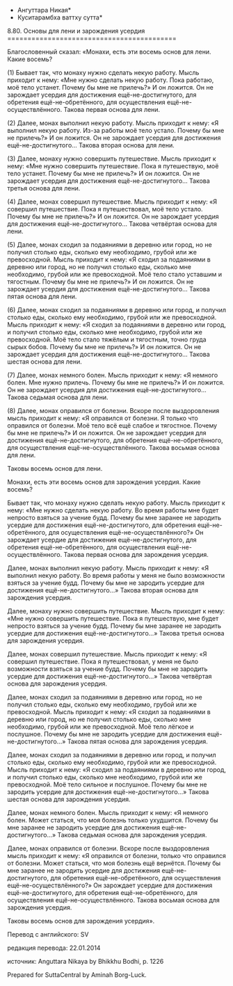 * Ангуттара Никая*
* Куситарамбха ваттху сутта*

8\.80\. Основы для лени и зарождения усердия
\=\=\=\=\=\=\=\=\=\=\=\=\=\=\=\=\=\=\=\=\=\=\=\=\=\=\=\=\=\=\=\=\=\=\=\=\=\=\=\=\=\=

Благословенный сказал: «Монахи, есть эти восемь основ для лени\. Какие восемь?

\(1\) Бывает так, что монаху нужно сделать некую работу\. Мысль приходит к нему: «Мне нужно сделать некую работу\. Пока работаю, моё тело устанет\. Почему бы мне не прилечь?» И он ложится\. Он не зарождает усердия для достижения ещё\-не\-достигнутого, для обретения ещё\-не\-обретённого, для осуществления ещё\-не\-осуществлённого\. Такова первая основа для лени\.

\(2\) Далее, монах выполнил некую работу\. Мысль приходит к нему: «Я выполнил некую работу\. Из\-за работы моё тело устало\. Почему бы мне не прилечь?» И он ложится\. Он не зарождает усердия для достижения ещё\-не\-достигнутого… Такова вторая основа для лени\.

\(3\) Далее, монаху нужно совершить путешествие\. Мысль приходит к нему: «Мне нужно совершить путешествие\. Пока я путешествую, моё тело устанет\. Почему бы мне не прилечь?» И он ложится\. Он не зарождает усердия для достижения ещё\-не\-достигнутого… Такова третья основа для лени\.

\(4\) Далее, монах совершил путешествие\. Мысль приходит к нему: «Я совершил путешествие\. Пока я путешествовал, моё тело устало\. Почему бы мне не прилечь?» И он ложится\. Он не зарождает усердия для достижения ещё\-не\-достигнутого… Такова четвёртая основа для лени\.

\(5\) Далее, монах сходил за подаяниями в деревню или город, но не получил столько еды, сколько ему необходимо, грубой или же превосходной\. Мысль приходит к нему: «Я сходил за подаяниями в деревню или город, но не получил столько еды, сколько мне необходимо, грубой или же превосходной\. Моё тело стало уставшим и тягостным\. Почему бы мне не прилечь?» И он ложится\. Он не зарождает усердия для достижения ещё\-не\-достигнутого… Такова пятая основа для лени\.

\(6\) Далее, монах сходил за подаяниями в деревню или город, и получил столько еды, сколько ему необходимо, грубой или же превосходной\. Мысль приходит к нему: «Я сходил за подаяниями в деревню или город, и получил столько еды, сколько мне необходимо, грубой или же превосходной\. Моё тело стало тяжёлым и тягостным, точно груда сырых бобов\. Почему бы мне не прилечь?» И он ложится\. Он не зарождает усердия для достижения ещё\-не\-достигнутого… Такова шестая основа для лени\.

\(7\) Далее, монах немного болен\. Мысль приходит к нему: «Я немного болен\. Мне нужно прилечь\. Почему бы мне не прилечь?» И он ложится\. Он не зарождает усердия для достижения ещё\-не\-достигнутого… Такова седьмая основа для лени\.

\(8\) Далее, монах оправился от болезни\. Вскоре после выздоровления мысль приходит к нему: «Я оправился от болезни\. Я только что оправился от болезни\. Моё тело всё ещё слабое и тягостное\. Почему бы мне не прилечь?» И он ложится\. Он не зарождает усердия для достижения ещё\-не\-достигнутого, для обретения ещё\-не\-обретённого, для осуществления ещё\-не\-осуществлённого\. Такова восьмая основа для лени\.

Таковы восемь основ для лени\.

Монахи, есть эти восемь основ для зарождения усердия\. Какие восемь?

Бывает так, что монаху нужно сделать некую работу\. Мысль приходит к нему: «Мне нужно сделать некую работу\. Во время работы мне будет непросто взяться за учение будд\. Почему бы мне заранее не зародить усердие для достижения ещё\-не\-достигнутого, для обретения ещё\-не\-обретённого, для осуществления ещё\-не\-осуществлённого?» Он зарождает усердие для достижения ещё\-не\-достигнутого, для обретения ещё\-не\-обретённого, для осуществления ещё\-не\-осуществлённого\. Такова первая основа для зарождения усердия\.

Далее, монах выполнил некую работу\. Мысль приходит к нему: «Я выполнил некую работу\. Во время работы у меня не было возможности взяться за учение будд\. Почему бы мне не зародить усердие для достижения ещё\-не\-достигнутого…» Такова вторая основа для зарождения усердия\.

Далее, монаху нужно совершить путешествие\. Мысль приходит к нему: «Мне нужно совершить путешествие\. Пока я путешествую, мне будет непросто взяться за учение будд\. Почему бы мне заранее не зародить усердие для достижения ещё\-не\-достигнутого…» Такова третья основа для зарождения усердия\.

Далее, монах совершил путешествие\. Мысль приходит к нему: «Я совершил путешествие\. Пока я путешествовал, у меня не было возможности взяться за учение будд\. Почему бы мне не зародить усердие для достижения ещё\-не\-достигнутого…» Такова четвёртая основа для зарождения усердия\.

Далее, монах сходил за подаяниями в деревню или город, но не получил столько еды, сколько ему необходимо, грубой или же превосходной\. Мысль приходит к нему: «Я сходил за подаяниями в деревню или город, но не получил столько еды, сколько мне необходимо, грубой или же превосходной\. Моё тело лёгкое и послушное\. Почему бы мне не зародить усердие для достижения ещё\-не\-достигнутого…» Такова пятая основа для зарождения усердия\.

Далее, монах сходил за подаяниями в деревню или город, и получил столько еды, сколько ему необходимо, грубой или же превосходной\. Мысль приходит к нему: «Я сходил за подаяниями в деревню или город, и получил столько еды, сколько мне необходимо, грубой или же превосходной\. Моё тело сильное и послушное\. Почему бы мне не зародить усердие для достижения ещё\-не\-достигнутого…» Такова шестая основа для зарождения усердия\.

Далее, монах немного болен\. Мысль приходит к нему: «Я немного болен\. Может статься, что моя болезнь только ухудшится\. Почему бы мне заранее не зародить усердие для достижения ещё\-не\-достигнутого…» Такова седьмая основа для зарождения усердия\.

Далее, монах оправился от болезни\. Вскоре после выздоровления мысль приходит к нему: «Я оправился от болезни, только что оправился от болезни\. Может статься, что моя болезнь ещё вернётся\. Почему бы мне заранее не зародить усердие для достижения ещё\-не\-достигнутого, для обретения ещё\-не\-обретённого, для осуществления ещё\-не\-осуществлённого?» Он зарождает усердие для достижения ещё\-не\-достигнутого, для обретения ещё\-не\-обретённого, для осуществления ещё\-не\-осуществлённого\. Такова восьмая основа для зарождения усердия\.

Таковы восемь основ для зарождения усердия»\.

Перевод с английского: SV

редакция перевода: 22\.01\.2014

источник: Anguttara Nikaya by Bhikkhu Bodhi, p\. 1226

Prepared for SuttaCentral by Aminah Borg\-Luck\.